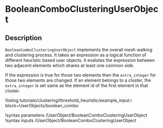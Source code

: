 # BooleanComboClusteringUserObject

## Description

`BooleanComboClusteringUserObject` implements the overall mesh walking and clustering
process. It takes an expression as a logical function of different heuristic
based user objects. It evalutes the expression between two adjacent elements which shares at least 
one common side. 

If the expression is true for those two elements then the `extra_integer` 
for those two elements are changed. If an element belongs to a cluster, the `extra_integer` is 
set same as the element id of the first element in that cluster.

!listing tutorials/clustering/threshold_heuristic/example_input.i
block=UserObjects/boolean_combo

!syntax parameters /UserObject/BooleanComboClusteringUserObject
!syntax inputs /UserObject/BooleanComboClusteringUserObject